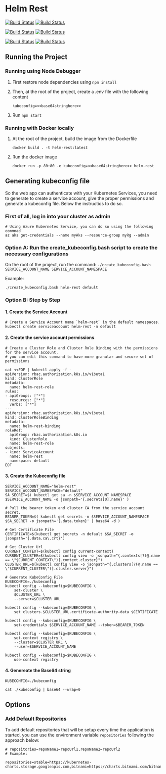 # Helm Rest

[![Build Status ](https://img.shields.io/azure-devops/build/padasil/7756fbc8-a76f-45bb-bbca-63811b5a93a4/17/develop?label=build%3A%20develop)](https://dev.azure.com/padasil/helm-rest/_build?definitionId=17)
[![Build Status ](https://img.shields.io/azure-devops/build/padasil/7756fbc8-a76f-45bb-bbca-63811b5a93a4/18?label=build%3A%20master)](https://dev.azure.com/padasil/helm-rest/_build?definitionId=17)


[![Build Status ](https://img.shields.io/azure-devops/tests/padasil/7756fbc8-a76f-45bb-bbca-63811b5a93a4/17?label=tests%3A%20develop&passed_label=good&failed_label=bad&skipped_label=n%2Fa)](https://dev.azure.com/padasil/helm-rest/_build?definitionId=17)
[![Build Status ](https://img.shields.io/azure-devops/tests/padasil/7756fbc8-a76f-45bb-bbca-63811b5a93a4/18?label=tests%3A%20master&passed_label=good&failed_label=bad&skipped_label=n%2Fa)](https://dev.azure.com/padasil/helm-rest/_build?definitionId=17)

[![Build Status ](https://img.shields.io/azure-devops/coverage/padasil/7756fbc8-a76f-45bb-bbca-63811b5a93a4/17?label=coverage%3A%20develop)](https://dev.azure.com/padasil/helm-rest/_build?definitionId=17)
[![Build Status ](https://img.shields.io/azure-devops/coverage/padasil/7756fbc8-a76f-45bb-bbca-63811b5a93a4/18?label=coverage%3A%20master)](https://dev.azure.com/padasil/helm-rest/_build?definitionId=17)

## Running the Project

### Running using Node Debugger

1. First restore node dependencies using ```npm install```

2. Then, at the root of the project, create a .env file with the following content
    ```
    kubeconfig=<<base64stringhere>>
    ```

3. Run ```npm start```

### Running with Docker locally

1. At the root of the project, build the image from the Dockerfile
    ```
    docker build . -t helm-rest:latest
    ```
2. Run the docker image
    ```
    docker run -p 80:80 -e kubeconfig=<<base64stringhere>> helm-rest
    ```

## Generating kubeconfig file

So the web app can authenticate with your Kubernetes Services, you need to generate to create a service account, give the proper permissions and generate a kubeconfig file. Below the instructios to do so.

### First of all, log in into your cluster as admin
```
# Using Azure Kubernetes Service, you can do so using the following commnad
az aks get-credentials --name myAks --resource-group myRg --admin
```

### Option A: Run the create_kubeconfig.bash script to create the necessary configurations
On the root of the project, run the command: `./create_kubeconfig.bash SERVICE_ACCOUNT_NAME SERVICE_ACCOUNT_NAMESPACE`

Example:

```
./create_kubeconfig.bash helm-rest default
```

### Option B: Step by Step
#### 1. Create the Service Account
```
# Create a Service Account name `helm-rest` in the default namespaces.
kubectl create serviceaccount helm-rest -n default
```

#### 2. Create the service account permissions
```
# Create a Cluster Role and Cluster Role Binding with the permissions for the service account, 
# you can edit this command to have more granular and secure set of permissions

cat <<EOF | kubectl apply -f -
apiVersion: rbac.authorization.k8s.io/v1beta1
kind: ClusterRole
metadata:
  name: helm-rest-role
rules:
- apiGroups: ["*"]
  resources: ["*"]
  verbs: ["*"]
---
apiVersion: rbac.authorization.k8s.io/v1beta1
kind: ClusterRoleBinding
metadata:
  name: helm-rest-binding
roleRef:
  apiGroup: rbac.authorization.k8s.io
  kind: ClusterRole
  name: helm-rest-role
subjects:
- kind: ServiceAccount
  name: helm-rest
  namespace: default
EOF
```

#### 3. Create the Kubeconfig file
```
SERVICE_ACCOUNT_NAME="helm-rest"
SERVICE_ACCOUNT_NAMESPACE="default"
SA_SECRET=$( kubectl get sa -n $SERVICE_ACCOUNT_NAMESPACE $SERVICE_ACCOUNT_NAME -o jsonpath='{.secrets[0].name}' )

# Pull the bearer token and cluster CA from the service account secret.
BEARER_TOKEN=$( kubectl get secrets -n $SERVICE_ACCOUNT_NAMESPACE $SA_SECRET -o jsonpath='{.data.token}' | base64 -d )

# Get Certificate File
CERTIFICATE=$(kubectl get secrets -n default $SA_SECRET -o jsonpath='{.data.ca\.crt}')

# Get Cluster Url
CURRENT_CONTEXT=$(kubectl config current-context)
CURRENT_CLUSTER=$(kubectl config view -o jsonpath="{.contexts[?(@.name == \"$CURRENT_CONTEXT\")].context.cluster}")
CLUSTER_URL=$(kubectl config view -o jsonpath="{.clusters[?(@.name == \"$CURRENT_CLUSTER\")].cluster.server}")

# Generate KubeConfig File
KUBECONFIG=./kubeconfig
kubectl config --kubeconfig=$KUBECONFIG \
    set-cluster \
    $CLUSTER_URL \
    --server=$CLUSTER_URL 

kubectl config --kubeconfig=$KUBECONFIG \
    set clusters.$CLUSTER_URL.certificate-authority-data $CERTIFICATE

kubectl config --kubeconfig=$KUBECONFIG \
    set-credentials $SERVICE_ACCOUNT_NAME --token=$BEARER_TOKEN

kubectl config --kubeconfig=$KUBECONFIG \
    set-context registry \
    --cluster=$CLUSTER_URL \
    --user=$SERVICE_ACCOUNT_NAME

kubectl config --kubeconfig=$KUBECONFIG \
    use-context registry
```

#### 4. Genereate the Base64 string
```
KUBECONFIG=./kubeconfig

cat ./kubeconfig | base64 --wrap=0
```


## Options

### Add Default Repositories

To add default repositories that will be setup every time the application is started, you can use the environment variable ```repositories``` following the approach below:

```
# repositories=repoName1=repoUrl1,repoName2=repoUrl2
# Example:

repositories=stable=https://kubernetes-charts.storage.googleapis.com,bitnami=https://charts.bitnami.com/bitnami
```